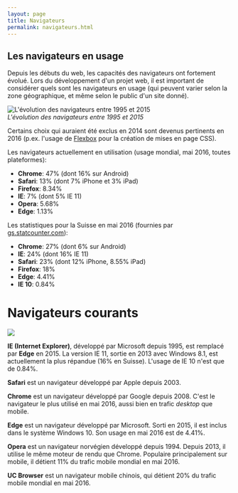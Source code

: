 ```yaml
---
layout: page
title: Navigateurs
permalink: navigateurs.html
---
```

## Les navigateurs en usage

Depuis les débuts du web, les capacités des navigateurs ont fortement évolué. Lors du développement d'un projet web, il est important de considérer quels sont les navigateurs en usage (qui peuvent varier selon la zone géographique, et même selon le public d'un site donné). 

![L'évolution des navigateurs entre 1995 et 2015](img/navigateurs-timeline.png)    
*L'évolution des navigateurs entre 1995 et 2015*

Certains choix qui auraient été exclus en 2014 sont devenus pertinents en 2016 (p.ex. l'usage de [Flexbox](/css/layout#une-nouvelle-approche-flexbox) pour la création de mises en page CSS).

Les navigateurs actuellement en utilisation (usage mondial, mai 2016, toutes plateformes):

* **Chrome**: 47% (dont 16% sur Android)
* **Safari**: 13% (dont 7% iPhone et 3% iPad)
* **Firefox**: 8.34%
* **IE**: 7% (dont 5% IE 11)
* **Opera**: 5.68%
* **Edge**: 1.13%

Les statistiques pour la Suisse en mai 2016 (fournies par [gs.statcounter.com](http://gs.statcounter.com/#browser-CH-monthly-201604-201605-bar)):

* **Chrome**: 27% (dont 6% sur Android)
* **IE**: 24% (dont 16% IE 11)
* **Safari**: 23% (dont 12% iPhone, 8.55% iPad)
* **Firefox**: 18%
* **Edge**: 4.41%
* **IE 10**: 0.84%

Navigateurs courants
=== 

![](img/navigateurs.jpg)


**IE (Internet Explorer)**, développé par Microsoft depuis 1995, est remplacé par **Edge** en 2015. La version IE 11, sortie en 2013 avec Windows 8.1, est actuellement la plus répandue (16% en Suisse). L'usage de IE 10 n'est que de 0.84%.

**Safari** est un navigateur développé par Apple depuis 2003.

**Chrome** est un navigateur développé par Google depuis 2008. C'est le navigateur le plus utilisé en mai 2016, aussi bien en trafic *desktop* que mobile.

**Edge** est un navigateur développé par Microsoft. Sorti en 2015, il est inclus dans le système Windows 10. Son usage en mai 2016 est de 4.41%.

**Opera** est un navigateur norvégien développé depuis 1994. Depuis 2013, il utilise le même moteur de rendu que Chrome. Populaire principalement sur mobile, il détient 11% du trafic mobile mondial en mai 2016.

**UC Browser** est un navigateur mobile chinois, qui détient 20% du trafic mobile mondial en mai 2016.

